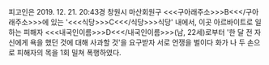 피고인은 2019. 12. 21. 20:43경 창원시 마산회원구 <<<구아래주소>>>B<<</구아래주소>>>에 있는 '<<<식당>>>C<<</식당>>>식당' 내에서, 이곳 아르바이트로 일하는 피해자 <<<내국인이름>>>D<<</내국인이름>>>(남, 22세)로부터 '한 달 전 자신에게 욕을 했던 것에 대해 사과할 것'을 요구받자 서로 언쟁을 벌이다 화가 나 두 손으로 피해자의 목을 1회 밀쳐 폭행하였다.